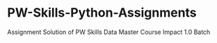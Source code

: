 # PW-Skills-Python-Assignments
Assignment Solution of PW Skills Data Master Course Impact 1.0 Batch

